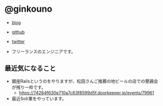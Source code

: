 # @ginkouno

* [blog](http://ginkouno.hatenablog.jp/)
* [github](https://github.com/ginkouno)
* [twitter](https://twitter.com/ginkouno)

* フリーランスのエンジニアです。


## 最近気になること

* 銀座Railsというのをやりますが、松田さんご推薦の地ビールの店での懇親会が残り一枠です。
  * https://74284f630e710a7c63f8599d5f.doorkeeper.jp/events/79961
* 最近Solr業をやっています。
